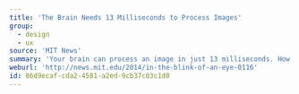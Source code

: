 ```yaml
---
title: 'The Brain Needs 13 Milliseconds to Process Images'
group:
  - design
  - ux
source: 'MIT News'
summary: 'Your brain can process an image in just 13 milliseconds. How can we use this a better user experience?'
weburl: 'http://news.mit.edu/2014/in-the-blink-of-an-eye-0116'
id: 86d9ecaf-cda2-4581-a2ed-9cb37c03c1d0
---
```

